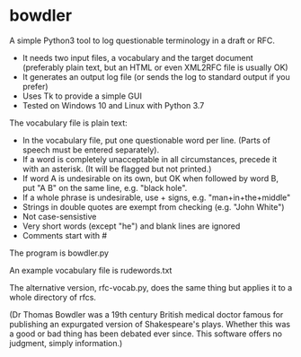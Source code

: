 # bowdler
 A simple Python3 tool to log questionable terminology in a draft or RFC.

- It needs two input files, a vocabulary and the target document (preferably plain text,
but an HTML or even XML2RFC file is usually OK)
- It generates an output log file (or sends the log to standard output if you prefer)
- Uses Tk to provide a simple GUI
- Tested on Windows 10 and Linux with Python 3.7

The vocabulary file is plain text:

- In the vocabulary file, put one questionable word per line.
  (Parts of speech must be entered separately).
- If a word is completely unacceptable in all circumstances,
  precede it with an asterisk. (It will be flagged but not printed.)
- If word A is undesirable on its own, but OK when followed by word B,
  put "A B" on the same line, e.g. "black hole".
- If a whole phrase is undesirable, use + signs, e.g. "man+in+the+middle"
- Strings in double quotes are exempt from checking (e.g. "John White")
- Not case-sensistive
- Very short words (except "he") and blank lines are ignored
- Comments start with #

The program is bowdler.py

An example vocabulary file is rudewords.txt

The alternative version, rfc-vocab.py, does the same thing but applies it to a whole directory of rfcs.

(Dr Thomas Bowdler was a 19th century British medical doctor famous for publishing an expurgated version of Shakespeare's plays. Whether this was a good or bad thing has been debated ever since. This software offers no judgment, simply information.)

